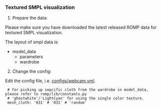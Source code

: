 ### Textured SMPL visualization

1. Prepare the data:

Please make sure you have downloaded the latest released ROMP data for textured SMPL visualization.

The layout of smpl data is:
- model_data
  - parameters
  - wardrobe

2. Change the config:

Edit the config file, i.e. [configs/webcam.yml](configs/webcam.yml).

```
 # for picking up sepcific cloth from the wardrobe in model_data, please refer to romp/lib/constants.py
 # 'ghostwhite'/'LightCyan' for using the single color texture.
 mesh_cloth: '031' # '031' # 'random'
```
